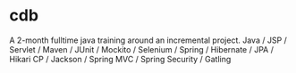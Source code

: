 # cdb
A 2-month fulltime java training around an incremental project. Java / JSP / Servlet / Maven / JUnit / Mockito / Selenium / Spring / Hibernate / JPA / Hikari CP / Jackson / Spring MVC / Spring Security / Gatling 
